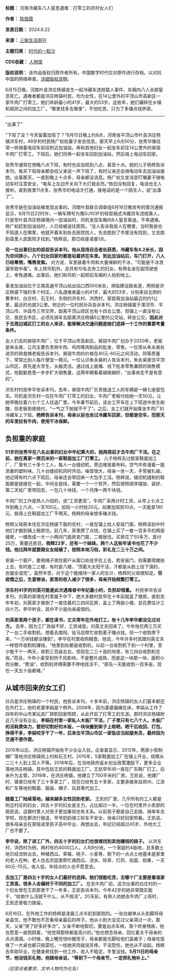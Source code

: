 

**标题：** 河南冷藏车八人窒息遇难：打零工的农村女人们  

**作者：** [陈银霞](https://chinadigitaltimes.net/space/三联生活周刊)  

**发表日期：** 2024.6.22  

**来源：** [三联生活周刊](https://web.archive.org/web/https://mp.weixin.qq.com/s/K1YyXsjtWTMQot-yRWJ9oQ)  

**主题归类：** [时代的一粒沙](https://chinadigitaltimes.net/space/时代的一粒沙)  

**CDS收藏：** [人物馆](https://chinadigitaltimes.net/space/%E4%BA%BA%E7%89%A9%E9%A6%86)  

**版权说明：** 该作品版权归原作者所有。中国数字时代仅对原作进行存档，以对抗中国的网络审查。[详细版权说明](https://chinadigitaltimes.net/chinese/copyright)。


6月15日晚，河南叶县洪庄杨镇发生一起冷藏车违规载人事件，车厢内八人全部窒息死亡。遇难者都是洪庄杨镇村民，均为女性，在14公里外的平顶山市高新区一家牛肉厂打零工。她们年龄最小的41岁，最大的53岁。这些年，她们辗转在乡镇和城郊之间的加工厂，“哪里钱多去哪里”，不怕吃苦，只为了多赚点钱养家。




---


“出事了”


“下班了没？今天留着加班了？”6月15日晚上约8点，河南省平顶山市叶县洪庄杨镇洪东村，49岁的村民杨广权给妻子发去信息。那天早上6点50分，张秀华像往常一样骑着电动车前往附近加油站，再和其他妇女一起坐车前往14公里外的昊锐牛肉厂打零工。下班后，她们将再一起坐车回到加油站，然后骑上电动车回家。


张秀华通常在傍晚六点下班，有时也会加班到八点，甚至十点。她的儿子杨辉告诉本刊，每天下班母亲都会给父亲说一声下班了，有时父亲还会骑电动车去加油站接她。出事那天，一直到晚上十点多，母亲都没消息。杨广权又发消息叮嘱妻子骑电动车时注意安全，“电车上左边开关向下大灯就会亮。”依旧没有回复，电话也无人接听。直到夜里11点多，张秀华的电话才打通，接电话的是一个陌生人，说“出事了”。


张秀华是在加油站被发现出事的。河南叶县联合调查组6月16日晚发布的情况通报显示，6月15日22时许，一辆车牌号为豫DJ103F的轻型厢式冷藏货车违规乘人，行驶至叶县洪庄杨镇境内一加油站时，司机发现车厢内8人窒息昏迷，不幸遇难。杨广权赶到加油站时，人已经被送往医院。“没人告诉我爸人在哪里，当时我爸也不知道人在哪里，他就开着车到处去医院找人，先去跑到了市里没有找到，又去跑到县里人民医院才找到。”杨辉说，那已经是凌晨1点。


**另一位出事妇女的叔叔告诉本刊，他从现场目击者处获悉，冷藏车有4.2米长，因为空间狭小，八个妇女回家时都是站着挤在车里。到达加油站后，车门打开，八人已经晕倒，嘴唇发紫。** 对方说，车里装着牛肉和大量保鲜的干冰，“可能是干冰泄漏导致中毒”。车上除司机外，总共有10名去务工的妇女，有两名坐在副驾驶座上，幸免遇难。出事后，她们和司机一起把后车厢的人抬到地上。


事发加油站位于兰南高速平顶山站出站口西500米处，濒临建设路省道，两侧是洪庄杨镇下辖的多个村庄，八名遇难者最小的41岁，最大的53岁，分别来自北侧的曹李村、白庄村、石王村，东侧的洪东村、洪西村，家距离加油站最近的约1公里，最远的也就3公里。附近的一位村民孙兵告诉本刊，洪庄杨镇属于漯河市、平顶山市、许昌市三市交界，距离平顶山郊区也有十四五公里，但镇上一直没有公交，居民去市区，必须先骑车去距离洪庄杨镇5公里的公交站，转坐公交。**因此对于去周边城区打工的女人来讲，能够解决交通问题是她们选择一个工作的重要考量条件。** 


女人们去的昊锐牛肉厂，位于平顶山市高新区。昊锐牛肉厂创办于2020年，老板是朱永昊，公司主要负责熟牛肉、鸡肉等肉制品的批发、零售。一位常从朱永昊处进货的熟食摊老板告诉本刊，昊锐牛肉的价格在40元-60元之间浮动，同等质量下，常常比别人每斤便宜一两元。一位认识朱永昊的人告诉本刊，朱永昊家住平顶山市区，原先是大学生，头脑灵活。通过线上直播、线下批发零售兼顾的销售模式，他勤勤恳恳一步步扩大销售量，这两年眼看着越做越好，“出事肯定不是有意的”。


洪东村村民李华告诉本刊，去年，昊锐牛肉厂负责接送工人的车辆是一辆七座面包车。司机是洪东村一位在牛肉厂打零工的妇女，牛肉厂老板付给她一天50元，让她早晚拉着六七个工人往返厂里。今年春节前后，该女工开车在上下班途中发生剐蹭，但老板拒绝赔付，“一气之下她就不干了”。之后，女工们就开始乘坐牛肉厂的冷藏车上下班。**杨辉告诉本刊，母亲以前也坐过冷藏车回家，但都是空车，而那天的车里拉有牛肉，使用干冰保鲜。** 


负担重的家庭
------


**51岁的张秀华在八名出事的妇女中年纪算大的，她两周前才去牛肉厂干活。在之前，她在离家一两百米的一家鞋面加工厂打零工。** 儿子杨辉去过那家鞋面加工厂，厂里有三十多个工人，每人一台缝纫机，旁边堆放着布料。空气中弥漫着一股浓重的塑料味，几十台缝纫机同时开动，噪音很大，母亲一坐一天，手常被扎破。他记得有时六点下班后，母亲还会带回来一大包手工活。杨辉说，缝纫机缝制的鞋面都是链接在一起，中间全是线，需要一个一个剪开，然后按照顺序摆放、装好，第二天给厂里带回去，一包几十块钱，一个月挣一两千块钱。


牛肉厂的工作是熟人介绍的，说“工资更高”。牛肉厂采用计时工资，从早上七点工作到晚上六点，一天100元，加班一小时给20元，如果加班到10点，一天能拿180元，抵得上在鞋面加工厂干两天。杨辉的母亲想多赚点钱。


杨辉父母原本住在洪庄杨镇下面的农村，一直在镇上给人安装门窗，杨辉读初中时他们才搬到镇上租房住。前几年，家里攒了点钱，在镇上买了一套一百多平的两层楼房，一楼改成一大一小两间门面房卖门窗，二楼居住。买房花了50多万，首付25万，需要还房贷。**杨辉22岁，还有一个妹妹，两个人这些年读书也花了不少钱。他过两年就要跟女友结婚了，按照本地习俗，彩礼在二三十万之间。** 


安装一个窗户，要用绳子绑住窗户从窗口处徒手拉上去，若安装门，则需要爬楼抬上去，有时是二三楼，有时是八楼，“顶着大太阳干活，汗都是从脸上往下滴的，衣服全湿完”。虽然辛苦，对于这个能维持一家人的生计，杨辉的父母很知足。**但疫情之后，生意惨淡，家里的收入减少了很多，母亲开始频繁打零工。** 


**洪东村41岁的刘英可能是此次遇难者中年纪最小的，负担却很重。** 村民李华告诉本刊，刘英的家境在村里属于中下，绝大多数村民早在十年前就盖了楼房。直到去年年初，刘英家才推倒了一直住着的三四间瓦房，盖上了两层小楼，总花费估计三四十万。李华听说，其中不少是向亲戚借的。


**刘英家里两个孩子，都在读书，丈夫常年在外地打工，有十几年李华都没见过对方。** 去年，因为工厂效益不好，工资减低，刘英丈夫回来了。今年他花两三万买了一台二手收割机，想着去南阳、驻马店帮忙收割麦子赚点钱，但一个收割季下来，“一万块钱都没赚到”。李华在村里收购粮食，他说，今年许多村民跟刘英丈夫一样想开收割机赚钱，“地里到处都是收割机，以前一台收割机下到一个村里，至少能干个一两天，收割三百亩左右，但现在二三十亩的地里，有三四台收割机在收。”而且，今年小麦受到热干风影响，不是整片成熟，而是这一块那一块，面积小而分散，“费油”，收割机师傅需要不停地找活干，“原先一天能收割一百多亩，现在一天五十亩都难。”


从城市回来的女工们
---------


孙兵是洪庄杨镇的一个村民，他告诉本刊，十多年前，洪庄杨镇的女人们基本都还在外打工，他的老婆李娟是个例外。2008年，因为婆婆偏瘫在床，李娟从工作了四年的中山市某玩具厂辞职回家照顾，从此开启了打零工的生涯。那时洪庄杨镇附近几乎没有企业。**李娟在村里一家私人木板厂干活，厂子里只有七八个人，木板厂的活耗费体力，要把切割好的木板，一块块搬到架子上晾晒，晒干后收回、打包，挣得不多，李娟咬牙干了一年，后来去平顶山市区一家饭店当起服务员，最终因为交通不便作罢。** 


2010年以后，洪庄杨镇开始有不少企业入驻。企查查显示，2012年，两家小型制帽厂落地洪庄杨镇观上村和石王村，2015年，5家鞋面加工厂在镇上开业，规模从二三十人到上百人不等。2018年后，在当地政府返乡创业政策激励下，更多企业落地洪庄杨镇，其中包括王凯的鞋面加工厂。王凯早年间一直在广东鞋厂打工，后来升为主管。2018年，在洪庄杨镇，他建立了700平米的厂房。王凯说，他建厂时，镇里已经有了三十多家工厂，现在已经有五十多家，主要承接来自郑州、江浙和广东等地的鞋面、服装、帽子、玩具等代加工。


**随着工厂陆续落地，越来越多女性回到老家。** 王凯的厂里，几乎所有的工人都是附近村庄的妇女，四五十岁的妇女是主力，占比超过一半。一位在村里开小卖部的居民说，这跟村里人对孩子更加重视也有关系。以前孩子都是自己走路、骑单车去学校，现在都流行接送，爷爷奶奶骑三轮车不安全，母亲只好回家照看。王凯说，很多母亲会在家陪读至孩子高中毕业，再想出去，年纪已经超过45岁，外地大工厂也不要了。


**李华说，除了进工厂外，四五十岁的妇女们也很难找到其他赚钱的路子。** 以洪东村，洪西村为例，两村有约4000口人，人均9分地，一个家庭约4亩地，且多数土地已经流转出去，种植西瓜、草莓、桃子、小麦等，剩下的一点点土地基本是家里的老人在种。老人也去农田里帮忙摘西瓜、浇水、除草、打药、掐苗、梳果，一天60元-70元，收入低，年轻点的人也不愿意去。


**去加工厂是四五十岁的女人们最好的选择。她们很能吃苦，去哪个厂主要是看谁家工资高，很多人会辗转于不同的加工厂。** 在去牛肉厂前，这次出事的白庄村的一个妇女曾在王凯那里干了一年多，王凯告诉本刊，今年42岁的她非常踏实能干，“给她什么活就干什么，从不挑活”。20天前，有熟人劝她去牛肉厂上班时，王凯还曾极力挽留。


6月16日，在外地工作的杨辉是凌晨三点半赶到医院的。一张白被单从头到脚将母亲盖住，他不敢也不忍看母亲最后的样子。他从小到大没见过父亲哭过一次，那天，父亲“哭了好多好多次”。父亲不断地絮叨，要是出点车祸，落个终身残疾，他也愿意一直照顾着，“他觉得那样都是高兴的。”他也想念母亲，回忆着关于母亲的点点滴滴。小时候，晚上睡觉怕吵醒孩子，母亲都是光脚给他们盖被子；母亲吃饭做了一大桌也都只挑菜吃，一给她夹肉就说牙疼。干活受伤，她也从不谈起。杨辉去年刚毕业，在健身房找到一份工作，收入不稳定，手里没钱。**5月11日的母亲节，他没钱买礼物，他跟母亲说，“等到下一个母亲节，一定把礼物补上。”** 


*（应受访者要求，文中人物均为化名）*

